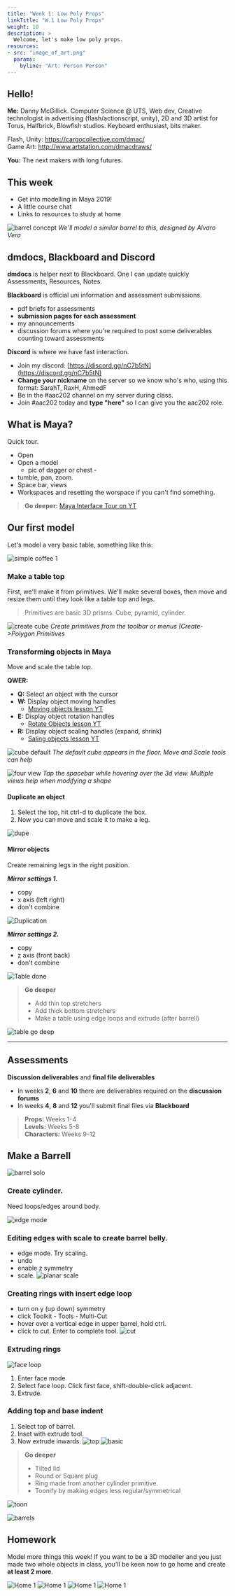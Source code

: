 ```yaml
---
title: "Week 1: Low Poly Props"
linkTitle: "W.1 Low Poly Props"
weight: 10
description: >
  Welcome, let's make low poly props.
resources:
- src: "image_of_art.png"
  params:
    byline: "Art: Person Person"
---
```


## Hello!

**Me:** Danny McGillick. Computer Science @ UTS, Web dev, Creative technologist in advertising (flash/actionscript, unity), 2D and 3D artist for Torus, Halfbrick, Blowfish studios. Keyboard enthusiast, bits maker.

Flash, Unity: <https://cargocollective.com/dmac/>  
Game Art: <http://www.artstation.com/dmacdraws/>

**You:** The next makers with long futures.

## This week

* Get into modelling in Maya 2019!
* A little course chat 
* Links to resources to study at home

![barrel concept](barrel_simple_solo.jpg)
_We'll model a similar barrel to this, designed by Alvaro Vera_

## dmdocs, Blackboard and Discord

**dmdocs** is helper next to Blackboard. One I can update quickly
Assessments, Resources, Notes.

**Blackboard** is official uni information and assessment submissions.
* pdf briefs for assessments
* **submission pages for each assessment** 
* my announcements
* discussion forums where you're required to post some deliverables counting toward assessments

**Discord** is where we have fast interaction. 
* Join my discord: [https://discord.gg/nC7b5tN](https://discord.gg/nC7b5tN)
* **Change your nickname** on the server so we know who's who, using this format: SarahT, RaxH, AhmedF
* Be in the #aac202 channel on my server during class. 
* Join #aac202 today and **type "here"** so I can give you the aac202 role.

## What is Maya?

Quick tour.
* Open
* Open a model
  - pic of dagger or chest -
* tumble, pan, zoom.
* Space bar, views
* Workspaces and resetting the worspace if you can't find something.
  
> **Go deeper:** 
>  [Maya Interface Tour on YT](https://www.youtube.com/watch?v=okaC2_NxPYQ&list=PLD8E5717592CF5C26&index=10)

## Our first model

Let's model a very basic table, something like this:

![simple coffee 1](coffee_table_simple_01.jpg)

### Make a table top 
First, we'll make it from primitives. We'll make several boxes, then move and resize them until they look like a table top and legs.

> Primitives are basic 3D prisms. Cube, pyramid, cylinder.

![create cube](table_create_cube.png)
_Create primitives from the toolbar or menus (Create->Polygon Primitives_

### Transforming objects in Maya
Move and scale the table top.

**QWER:**
* **Q:** Select an object with the cursor
* **W:** Display object moving handles
  - [Moving objects lesson YT](https://www.youtube.com/watch?v=1n89UOtMI_Y&list=PLD8E5717592CF5C26&index=7)
* **E:** Display object rotation handles
  - [Rotate Objects lesson YT](https://www.youtube.com/watch?v=BvsN5GzxoHo&list=PLD8E5717592CF5C26&index=8)
* **R:** Display object scaling handles (expand, shrink)
  - [Saling objects lesson YT](https://www.youtube.com/watch?v=Kmuf2M9Nvp0&list=PLD8E5717592CF5C26&index=9)

![cube default](table_move_cube.png)
_The default cube appears in the floor. Move and Scale tools can help_

![four view](table_four_views.png)
_Tap the spacebar while hovering over the 3d view. Multiple views help when modifying a shape_

#### Duplicate an object

1) Select the top, hit ctrl-d to duplicate the box. 
2) Now you can move and scale it to make a leg.
   
![dupe](table_duplicate.png)

#### Mirror objects
Create remaining legs in the right position.

_**Mirror settings 1.**_
* copy
* x axis (left right)
* don't combine

![Duplication](table_mirror_options.png)

_**Mirror settings 2.**_
* copy
* z axis (front back)
* don't combine


![Table done](table_simple_done.png)

> **Go deeper**
> * Add thin top stretchers 
> * Add thick bottom stretchers
> * Make a table using edge loops and extrude (after barrell)

![table go deep](table_go_deeper.png)

---

## Assessments

**Discussion deliverables** and **final file deliverables**
* In weeks **2**, **6** and **10** there are deliverables required on the **discussion forums**
* In weeks **4**, **8** and **12** you'll submit final files via **Blackboard** 

> **Props:** Weeks 1-4  
> **Levels:** Weeks 5-8  
> **Characters:** Weeks 9-12  

## Make a Barrell

![barrel solo](barrel_simple_solo.jpg)

### Create cylinder.

Need loops/edges around body.

![edge mode](barrel_maya_edge_select.png)

### Editing edges with scale to create barrel belly.
  - edge mode. Try scaling.
  - undo
  - enable z symmetry
  - scale.
  ![planar scale](barrel_maya_scale_belly.png)

### Creating rings with insert edge loop

  - turn on y (up down) symmetry
  - click Toolkit - Tools - Multi-Cut
  - hover over a vertical edge in upper barrel, hold ctrl.
  - click to cut. Enter to complete tool.
  ![cut](barrel_maya_multi-cut.png)
  
### Extruding rings

![face loop](barrel_maya_loop_faces.png)

1. Enter face mode
2. Select face loop. Click first face, shift-double-click adjacent. 
3. Extrude.

### Adding top and base indent

1. Select top of barrel. 
2. Inset with extrude tool.
3. Now extrude inwards.
![top](barrel_maya_top.png)
![basic](barrel_maya_done.png)

> **Go deeper**
>- Tilted lid
>- Round or Square plug
>- Ring made from another cylinder primitive.
>- Toonify by making edges less regular/symmetrical

![toon](barrel_maya_toon.png)

![barrels](barrels_simple.jpg)

## Homework

Model more things this week! If you want to be a 3D modeller and you just made two whole objects in class, you'll be keen now to go home and create **at least 2 more**.

![Home 1](home_concepts_1.jpg)
![Home 1](home_concepts_2.png)
![Home 1](home_concepts_3.png)
![Home 1](home_concepts_4.jpg)